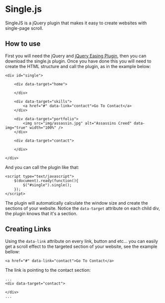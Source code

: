 # Single.js

SingleJS is a jQuery plugin that makes it easy to create websites with single-page scroll.

## How to use

First you will need the jQuery and [jQuery Easing Plugin](http://gsgd.co.uk/sandbox/jquery/easing/), then you can download the single.js plugin. Once you have done this you will need to create the HTML structure and call the plugin, as in the example below:

```
<div id="single">

	<div data-target="home">

	</div>

	<div data-target="skills">
		<a href="#" data-link="contact">Go To Contact</a>
	</div>

	<div data-target="portfolio">
		<img src="img/assassin.jpg" alt="Assassins Creed" data-img="true" width="100%" />
	</div>

	<div data-target="contact">

	</div>

</div>
```

And you can call the plugin like that:

```
<script type="text/javascript">
	$(document).ready(function(){
		$("#single").single();
	});
</script>
```

The plugin will automatically calculate the window size and create the sections of your website. Notice the ```data-target``` attribute on each child div, the plugin knows that it's a section.

## Creating Links

Using the ```data-link``` attribute on every link, button and etc... you can easily get a scroll effect to the targeted section of your website, see the example bellow:

```<a href="#" data-link="contact">Go To Contact</a>```

The link is pointing to the contact section:

```
...
<div data-target="contact">

</div>
...
```